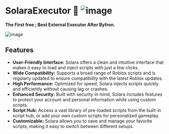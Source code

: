 # SolaraExecutor 🔰 ![image](https://github.com/user-attachments/assets/a84fc674-54b5-4bc9-a969-aaa920742f11)

**The First free ; Best External Executor After Byfron.**


![image](https://github.com/user-attachments/assets/4873d4e0-5a4a-457b-b9fe-2f6bead924a4)




## Features

- **User-Friendly Interface:** Solara offers a clean and intuitive interface that makes it easy to load and inject scripts with just a few clicks.
- **Wide Compatibility:** Supports a broad range of Roblox scripts and is regularly updated to ensure compatibility with the latest Roblox updates.
- **High Performance:** Optimized for speed, Solara injects scripts quickly and efficiently without causing lag or crashes.
- **Enhanced Security:** Built with security in mind, Solara includes features to protect your account and personal information while using custom scripts.
- **Script Hub:** Access a vast library of pre-loaded scripts from the built-in script hub, or add your own custom scripts for personalized gameplay.
- **Customizable:** Solara allows you to save and manage your favorite scripts, making it easy to switch between different setups.
